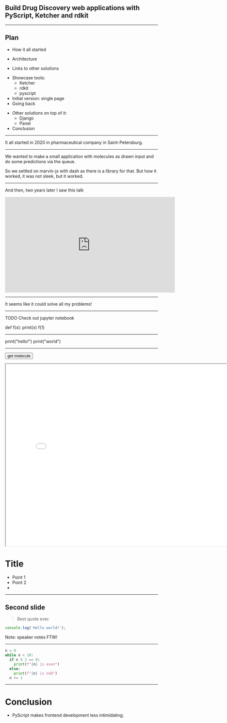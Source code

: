 <!-- <link rel="stylesheet" href="https://pyscript.net/releases/2022.12.1/pyscript.css" /> -->
<!-- <script defer src="https://pyscript.net/releases/2022.12.1/pyscript.js"></script> --> 

## Build Drug Discovery web applications with PyScript, Ketcher and rdkit

---

## Plan


- How it all started
<!-- pycon sweden -->
- Architecture
<!-- Can show the idea directly in the presentation -->
<!-- Draw molecules somehow -> get this data -> send it to some compute application -> Get data back and display it on the frontend. -->
- Links to other solutions
<!-- But we don't have time for this -->
- Showcase tools:
    - Ketcher
    - rdkit
    - pyscript
- Initial version: single page
- Going back
<!-- Show that ketcher, pyscript and rdkit were actually called in the presentation -->
- Other solutions on top of it:
    - Django
    - Panel
- Conclusion
<!-- Is it even worth it? Almost all of it could be done with js. In my opinion, yes, because in the worst case, you
will be encouraged to learn js. --> 
---
It all started in 2020 in pharmaceutical company in Saint-Petersburg.

<!-- Insert some beautiful photos from your collection -->

----

We wanted to make a small application with molecules as drawn input and do some predictions via the queue.

So we settled on marvin-js with dash as there is a library for that. But how it worked, it was not sleek, but it worked.

---
And then, two years later I saw this talk

<iframe width="560" height="315" src="https://www.youtube.com/embed/ocpVSExSDvw" title="YouTube video player" frameborder="0" allow="accelerometer; autoplay; clipboard-write; encrypted-media; gyroscope; picture-in-picture; web-share" allowfullscreen></iframe>


----

It seems like it could solve all my problems!

---

TODO Check out jupyter notebook

<py-repl>
def f(x):
    print(x)
f(1)
</py-repl>

---

<py-script>
print("hello!")
print("world")
</py-script>

---

<button id="get-mol-btn">get molecule</button>
<iframe id="ifKetcher" src="ketcher/index.html" width="800" height="600"></iframe>

<py-script src="pyscripts/get_mol.py"></py-script>
---

# Title

- Point 1
- Point 2
- <div id="mol-placeholder"></div>

---

## Second slide

> Best quote ever.

```js
console.log('Hello world!');
```
Note: speaker notes FTW!



---

```python [1|3-6]
n = 0
while n < 10:
  if n % 2 == 0:
    print(f"{n} is even")
  else:
    print(f"{n} is odd")
  n += 1
```


---

# Conclusion

- PyScript makes frontend development less intimidating;
